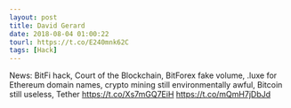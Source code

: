 ```yaml
---
layout: post
title: David Gerard
date: 2018-08-04 01:00:22
tourl: https://t.co/E240mnk62C
tags: [Hack]
---
```

News: BitFi hack, Court of the Blockchain,  BitForex fake volume, .luxe for Ethereum domain names, crypto mining  still environmentally awful, Bitcoin still useless, Tether https://t.co/Xs7mGQ7EiH https://t.co/mQmH7jDbJd